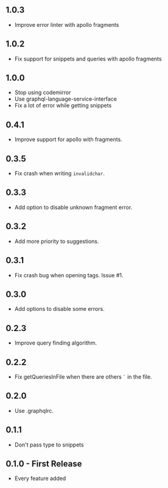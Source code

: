 ## 1.0.3

* Improve error linter with apollo fragments

## 1.0.2

* Fix support for snippets and queries with apollo fragments

## 1.0.0

* Stop using codemirror
* Use graphql-language-service-interface
* Fix a lot of error while getting snippets

## 0.4.1

* Improve support for apollo with fragments.

## 0.3.5

* Fix crash when writing ```invalidchar```.

## 0.3.3

* Add option to disable unknown fragment error.

## 0.3.2

* Add more priority to suggestions.

## 0.3.1

* Fix crash bug when opening tags. Issue #1.

## 0.3.0

* Add options to disable some errors.

## 0.2.3

* Improve query finding algorithm.

## 0.2.2

* Fix getQueriesInFile when there are others ``` ` ``` in the file.

## 0.2.0

- Use .graphqlrc.

## 0.1.1

* Don't pass type to snippets

## 0.1.0 - First Release

* Every feature added
